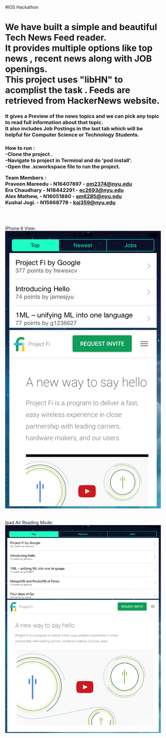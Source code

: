 #IOS Hackathon
<h1>We have built a simple and beautiful Tech News Feed reader.<br>It provides multiple options like top news , recent news along with JOB 
openings.<br>This project uses "libHN" to acomplist the task . Feeds are retrieved from HackerNews website.</h1>

<h3>
It gives a Preview of the news topics and we can pick any topic to read full information about that topic.<br> It also includes Job Postings in
the last tab which will be helpful for Computer Science or Technology Students.<br>
</h3>
<h3>
How to run : <br>
-Clone the project .<br>
-Navigate to project in Terminal and do 'pod install'.<br>
-Open the .xcworkspace file to run the project.<br>

Team Members :<br>
Praveen Mareedu - N16407897 - pm2374@nyu.edu<br>
Era Chaudhary - N18442291 - ec2693@nyu.edu<br>
Alex Mathew, - N16051880 - am6285@nyu.edu<br>
Kushal Jogi. - N15668778 - kaj359@nyu.edu<br>
</h3><br><br>

IPhone 6 View:<br>
![Alt text](https://github.com/NYUTerminal/IOSHackathon/blob/master/Iphone6.png)<br><br><br>
Ipad Air Reading Mode:
![Alt text](https://github.com/NYUTerminal/IOSHackathon/blob/master/Ipad.png)
